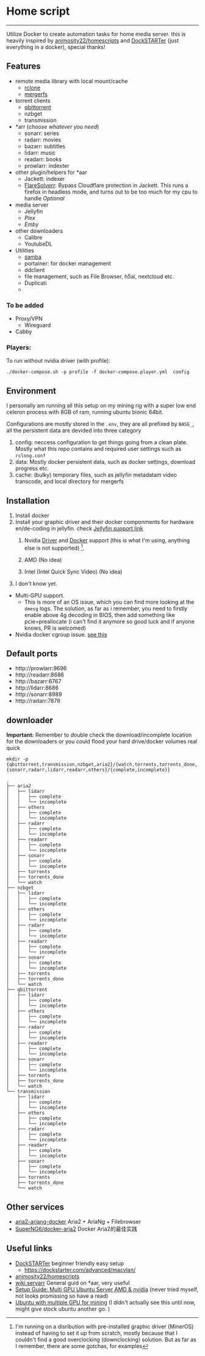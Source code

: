 # Home script
-----
Utilize Docker to create automation tasks for home media server. this is heavily inspired by [animosity22/homescripts](https://github.com/animosity22/homescripts/) and [DockSTARTer](https://dockstarter.com/) (just everything in a docker), special thanks!


## Features

- remote media library with local mount/cache
  - [rclone](https://rclone.org/)
  - [mergerfs](https://github.com/trapexit/mergerfs)
- torrent clients 
  - [qbittorrent](https://hotio.dev/containers/qbittorrent/)
  - nzbget
  - transmission
- *arr (*choose whatever you need*)
  - sonarr: series
  - radarr: movies
  - bazarr: subtitles
  - lidarr: music
  - readarr: books
  - prowlarr: indexter
- other plugin/helpers for *aar
  - Jackett: indexer
  - [FlareSolverr](https://github.com/FlareSolverr/FlareSolverr): Bypass Cloudflare protection in Jackett. This runs a firefox in headless mode, and turns out to be too much for my cpu to handle *Optional*
- media server
  - Jellyfin
  - *Plex*
  - *Emby*
- other downloaders
  - Calibre
  - YoutubeDL
- Utilities
  - [samba](https://hub.docker.com/r/dperson/samba)
  - portainer: for docker management
  - ddclient
  - file management, such as File Browser, h5ai, nextcloud etc.
  - Duplicati
  - 


### To be added
- Proxy/VPN
  - Wireguard
- Cabby

### Players:
To run without nvidia driver (with profile):

`./docker-compose.sh -p profile -f docker-compose.player.yml  config`

## Environment
I personally am running all this setup on my mining rig with a super low end celeron process with 8GB of ram, running ubuntu bionic 64bit. 

Configurations are mostly stored in the `.env`, they are all prefixed by `BASE_`, all the persistent data are devided into three category
1.  config: neccess configuration to get things going from a clean plate. Mostly what this repo contains and required user settings such as `rclong.conf`
2.  data: Mostly docker persistent data, such as docker settings, download progress etc.
3.  cache: (bulky) temporary files, such as jellyfin metadatam video transcode, and local directory for mergerfs

## Installation

1. Install docker 
2. Install your graphic driver and their docker componments for hardware en/de-coding in jellyfin. check [Jellyfin support link](https://jellyfin.org/docs/general/administration/hardware-acceleration.html)
   1. Nvidia [Driver](https://phoenixnap.com/kb/install-nvidia-drivers-ubuntu) and [Docker](https://github.com/NVIDIA/nvidia-docker) support (this is what I'm using, anything else is not supported) [^1].
      
   2. AMD (No idea)
   3. Intel (Intel Quick Sync Video) (No idea)
3. I don't know yet. 


     
[^1]: I'm running on a disribution with pre-installed graphic driver (MinerOS) instead of having to set it up from scratch, mostly because that I couldn't find a good overclocking (downclocking) solution. But as far as I remember, there are some gotchas, for examples

* Multi-GPU support. 
  * This is more of an OS issue, which you can find more looking at the `dmesg` logs. The solution, as far as i remember, you need to firstly enable above 4g decoding in BIOS, then add something like pcie=preallocate (i can't find it anymore so good luck and if anyone knows, PR is welcomed)
* Nvidia docker cgroup issue. [see this](https://github.com/NVIDIA/nvidia-docker/issues/1447#issuecomment-757034464)


## Default ports
  * http://prowlarr:9696
  * http://readarr:8686
  * http://bazarr:6767
  * http://lidarr:8686
  * http://sonarr:8989
  * http://radarr:7878

## downloader
**Important:** Remember to double check the download/incomplete location for the downloaders or you could flood your hard drive/docker volumes real quick

`mkdir -p {qbittorrent,transmission,nzbget,aria2}/{watch,torrents,torrents_done,{sonarr,radarr,lidarr,readarr,others}/{complete,incomplete}}`

```
.
├── aria2
│   ├── lidarr
│   │   ├── complete
│   │   └── incomplete
│   ├── others
│   │   ├── complete
│   │   └── incomplete
│   ├── radarr
│   │   ├── complete
│   │   └── incomplete
│   ├── readarr
│   │   ├── complete
│   │   └── incomplete
│   ├── sonarr
│   │   ├── complete
│   │   └── incomplete
│   ├── torrents
│   ├── torrents_done
│   └── watch
├── nzbget
│   ├── lidarr
│   │   ├── complete
│   │   └── incomplete
│   ├── others
│   │   ├── complete
│   │   └── incomplete
│   ├── radarr
│   │   ├── complete
│   │   └── incomplete
│   ├── readarr
│   │   ├── complete
│   │   └── incomplete
│   ├── sonarr
│   │   ├── complete
│   │   └── incomplete
│   ├── torrents
│   ├── torrents_done
│   └── watch
├── qbittorrent
│   ├── lidarr
│   │   ├── complete
│   │   └── incomplete
│   ├── others
│   │   ├── complete
│   │   └── incomplete
│   ├── radarr
│   │   ├── complete
│   │   └── incomplete
│   ├── readarr
│   │   ├── complete
│   │   └── incomplete
│   ├── sonarr
│   │   ├── complete
│   │   └── incomplete
│   ├── torrents
│   ├── torrents_done
│   └── watch
└── transmission
    ├── lidarr
    │   ├── complete
    │   └── incomplete
    ├── others
    │   ├── complete
    │   └── incomplete
    ├── radarr
    │   ├── complete
    │   └── incomplete
    ├── readarr
    │   ├── complete
    │   └── incomplete
    ├── sonarr
    │   ├── complete
    │   └── incomplete
    ├── torrents
    ├── torrents_done
    └── watch
```


## Other services 
 * [aria2-ariang-docker](https://github.com/wahyd4/aria2-ariang-docker) Aria2 + AriaNg + Filebrowser
 * [SuperNG6/docker-aria2](https://github.com/SuperNG6/docker-aria2) Docker Aria2的最佳实践

## Useful links

- [DockSTARTer](https://dockstarter.com/) beginner friendly easy setup
  - https://dockstarter.com/advanced/macvlan/
- [animosity22/homescripts](https://github.com/animosity22/homescripts/)
- [wiki.servarr](https://wiki.servarr.com/docker-guide) General guid on *aar, very useful
- [Setup Guide: Multi GPU Ubuntu Server AMD & nvidia](https://foldingforum.org/viewtopic.php?f=106&t=33090) (never tried myself, not looks promissing so have a read)
- [Ubuntu with multiple GPU for mining](https://gist.github.com/ernestp/83bfd1667b1f5c3905b5c15dc9031811) (I didn't actually see this until now, might give stock ubuntu another go. )